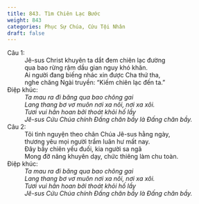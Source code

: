 ```yaml
---
title: 843. Tìm Chiên Lạc Bước
weight: 843
categories: Phục Sự Chúa, Cứu Tội Nhân
draft: false
---
```

<dl><dt>Câu 1:</dt><dd data-verse="1">Jê-sus Christ khuyên ta dắt đem chiên lạc đường <br/>qua bao rừng rậm dầu gian nguy khó khăn. <br/>Ai người đang biếng nhác xin được Cha thứ tha, <br/>nghe chăng Ngài truyền: “Kiếm chiên lạc đến ta.” </dd><dt>Điệp khúc:</dt><dd data-chorus="1"><em>Ta mau ra đi băng qua bao chông gai <br/>Lang thang bơ vơ muôn nơi xa nôi, nơi xa xôi. <br/>Tươi vui hân hoan bởi thoát khỏi hố lầy <br/>Jê-sus Cứu Chúa chính Đấng chăn bầy là Đấng chăn bầy. </em></dd><dt>Câu 2:</dt><dd data-verse="2">Tôi tình nguyện theo chân Chúa Jê-sus hằng ngày, <br/>thương yêu mọi người trầm luân hư mất nay. <br/>Đây bầy chiên yếu đuối, kia người sa ngã <br/>Mong đỡ nâng khuyên dạy, chức thiêng làm chu toàn. </dd><dt>Điệp khúc:</dt><dd data-chorus="1"><em>Ta mau ra đi băng qua bao chông gai <br/>Lang thang bơ vơ muôn nơi xa nôi, nơi xa xôi. <br/>Tươi vui hân hoan bởi thoát khỏi hố lầy <br/>Jê-sus Cứu Chúa chính Đấng chăn bầy là Đấng chăn bầy. </em></dd></dl>